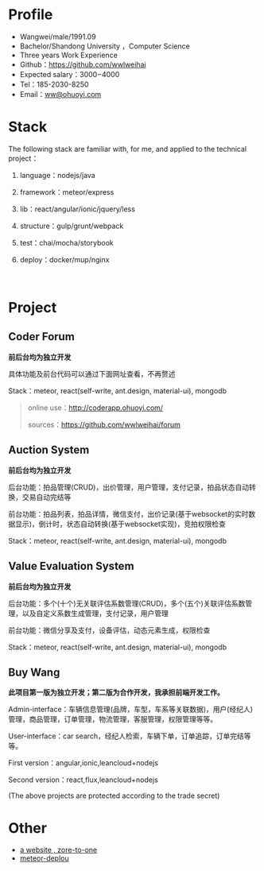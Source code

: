 # Profile

- Wangwei/male/1991.09
- Bachelor/Shandong University ，Computer Science
- Three years Work Experience
- Github：https://github.com/wwlweihai
- Expected salary：$3000-$4000
- Tel：185-2030-8250
- Email：ww@ohuoyi.com

# Stack

The following stack are familiar with, for me, and applied to the technical project：

1. language：nodejs/java
2. framework：meteor/express
3. lib：react/angular/ionic/jquery/less
4. structure：gulp/grunt/webpack
5. test：chai/mocha/storybook
6. deploy：docker/mup/nginx

   ​



# Project

## Coder Forum

**前后台均为独立开发**

具体功能及前台代码可以通过下面网址查看，不再赘述

Stack：meteor, react(self-write, ant.design, material-ui), mongodb

> online use：http://coderapp.ohuoyi.com/
>
> sources：https://github.com/wwlweihai/forum

## Auction System

**前后台均为独立开发**

后台功能：拍品管理(CRUD)，出价管理，用户管理，支付记录，拍品状态自动转换，交易自动完结等

前台功能：拍品列表，拍品详情，微信支付，出价记录(基于websocket的实时数据显示)，倒计时，状态自动转换(基于websocket实现)，竞拍权限检查

Stack：meteor, react(self-write, ant.design, material-ui), mongodb

## Value Evaluation System

**前后台均为独立开发**

后台功能：多个(十个)无关联评估系数管理(CRUD)，多个(五个)关联评估系数管理，以及自定义系数生成管理，支付记录，用户管理

前台功能：微信分享及支付，设备评估，动态元素生成，权限检查

Stack：meteor, react(self-write, ant.design, material-ui), mongodb

## Buy Wang

**此项目第一版为独立开发；第二版为合作开发，我承担前端开发工作。**

Admin-interface：车辆信息管理(品牌，车型，车系等关联数据)，用户(经纪人)管理，商品管理，订单管理，物流管理，客服管理，权限管理等等。

User-interface：car search，经纪人检索，车辆下单，订单追踪，订单完结等等。

First version：angular,ionic,leancloud+nodejs

Second version：react,flux,leancloud+nodejs



(The above projects are protected according to the trade secret)



# Other

- [a website , zore-to-one](https://github.com/wwlweihai/resume/blob/master/zh/zero2one.md)
- [meteor-deplou](https://github.com/wwlweihai/resume/blob/master/zh/meteor-deploy.md)
